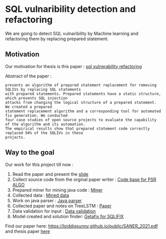 # SQL vulnaribility detection and refactoring

We are going to detect SQL vulnaribility by Machine learning and refactoring them by replacing prepared statement.

## Motivation

Our motivation for thesis is this paper : [sql vulnerability refactoring](Paper/sql_vulnerability_refactoring.pdf)

Abstract of the paper :

```Since 2002, over 10% of total cyber vulnerabilities were SQL injection vulnerabilities (SQLIVs). This paper
presents an algorithm of prepared statement replacement for removing SQLIVs by replacing SQL statements
with prepared statements. Prepared statements have a static structure, which prevents SQL injection
attacks from changing the logical structure of a prepared statement. We created a prepared
statement replacement algorithm and a corresponding tool for automated fix generation. We conducted
four case studies of open source projects to evaluate the capability of the algorithm and its automation.
The empirical results show that prepared statement code correctly replaced 94% of the SQLIVs in these
projects.
```

## Way to the goal

Our work for this project till now :

1. Read the paper and present the [slide](Presentation/Review_On_automated_prepared_statement_generation_to_remove.pptx)
2. Collect source code from the orginal paper writer : [Code base for PSR ALGO](Code_base_for_PSR_ALGO/Fixer.java)
3. Prepared miner for mining java code : [Miner](GitMiner/README.md)
4. Collected data : [Mined data](https://drive.google.com/drive/folders/1SyAFe6xUG84n4uQ1ChQG_REgEhU_0mhJ?usp=sharing)
5. Work on java parser : [Java parser](Java_parser/README.md)
6. Collected paper and notes on TreeLSTM : [Paper](Tree_LSTM/README.md)
7. Data validation for input : [Data validation](Data_Validation/script.sh)
8. Model created and solution finder: [Getafix for SQLIFIX](Getafix)

Find our paper here: <https://lsiddiqsunny.github.io/public/SANER_2021.pdf> and thesis paper [here](1505065_1505069_Thesis.pdf)
